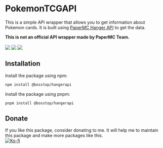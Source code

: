 # PokemonTCGAPI

This is a simple API wrapper that allows you to get information about Pokemon cards. It is built using [PaperMC Hanger API](https://hangar.papermc.io/) to get the data.

**This is not an official API wrapper made by PaperMC Team.**
<br><br>
<img style="display: inline-block;" src="https://img.shields.io/npm/v/@bosstop/pokemontcgapi"> <img style="display: inline-block;" src="https://img.shields.io/npm/dt/@bosstop/pokemontcgapi" > <img style="display: inline-block;" src="https://img.shields.io/github/issues/GamerBoss101/PaperHangerAPI" >

## Installation
Install the package using npm:
```bash
npm install @bosstop/hangerapi
```
Install the package using pnpm:
```bash
pnpm install @bosstop/hangerapi
```

## Donate 
If you like this package, consider donating to me. It will help me to maintain this package and make more packages like this.
<br>
[![Ko-fi](https://img.shields.io/badge/Donate-Ko--fi-red)](https://ko-fi.com/sirblob)